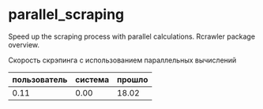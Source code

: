 # parallel_scraping
Speed up the scraping process with parallel calculations. Rcrawler package overview.

Скорость скрэпинга с использованием параллельных вычислений

|пользователь |     система   |    прошло |
|---|---|---|
|        0.11 |       0.00    |    18.02  |
